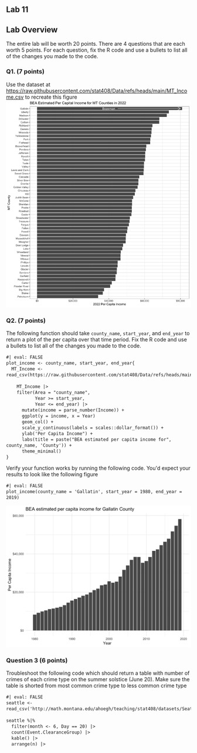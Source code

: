 ## Lab 11


## Lab Overview

The entire lab will be worth 20 points. There are 4 questions that are each worth 5 points. For each question, fix the R code and use a bullets to list all of the changes you made to the code.

### Q1. (7 points)

Use the dataset at <https://raw.githubusercontent.com/stat408/Data/refs/heads/main/MT_Income.csv> to recreate this figure ![MT Income](https://github.com/stat408/Lab11/blob/master/Lab11_fig1.png?raw=true)



### Q2. (7 points)

The following function should take  `county_name`, `start_year`, and `end_year` to return a plot of the per capita over that time period. Fix the R code and use a bullets to list all of the changes you made to the code.

```
#| eval: FALSE
plot_income <- county_name, start_year, end_year{
  MT_Income <- read_csv(https://raw.githubusercontent.com/stat408/Data/refs/heads/main/MT_Income.csv)

    MT_Income |>
    filter(Area = "county_name",
           Year >= start_year,
           Year <= end_year) |>
      mutate(income = parse_number(Income)) +
      ggplot(y = income, x = Year) 
      geom_col() +
      scale_y_continuous(labels = scales::dollar_format()) +
      ylab('Per Capita Income") +
      labs(title = paste("BEA estimated per capita income for", county_name, 'County')) +
      theme_minimal()
}
```



Verify your function works by running the following code. You'd expect your results to look like the following figure

```
#| eval: FALSE
plot_income(county_name = 'Gallatin', start_year = 1980, end_year = 2019)
```

 ![MT Income2](https://github.com/stat408/Lab11/blob/master/Lab11_fig2.png?raw=true)
 
### Question 3 (6 points)
 
 Troubleshoot the following code which should return a table with number of crimes of each crime type on the summer solstice (June 20). Make sure the table is shorted from most common crime type to less common crime type
 
 
```
#| eval: FALSE
seattle <- read_csv('http://math.montana.edu/ahoegh/teaching/stat408/datasets/Seattle_911_062016.csv') 

seattle %|%
  filter(month <- 6, Day == 20) |>
  count(Event.ClearanceGroup) |>
  kable() |>
  arrange(n) |>
``` 
